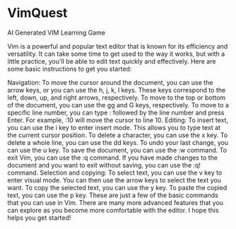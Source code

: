# VimQuest
AI Generated VIM Learning Game


Vim is a powerful and popular text editor that is known for its efficiency and versatility. It can take some time to get used to the way it works, but with a little practice, you'll be able to edit text quickly and effectively. Here are some basic instructions to get you started:

Navigation:
To move the cursor around the document, you can use the arrow keys, or you can use the h, j, k, l keys. These keys correspond to the left, down, up, and right arrows, respectively.
To move to the top or bottom of the document, you can use the gg and G keys, respectively.
To move to a specific line number, you can type : followed by the line number and press Enter. For example, :10 will move the cursor to line 10.
Editing:
To insert text, you can use the i key to enter insert mode. This allows you to type text at the current cursor position.
To delete a character, you can use the x key.
To delete a whole line, you can use the dd keys.
To undo your last change, you can use the u key.
To save the document, you can use the :w command.
To exit Vim, you can use the :q command. If you have made changes to the document and you want to exit without saving, you can use the :q! command.
Selection and copying:
To select text, you can use the v key to enter visual mode. You can then use the arrow keys to select the text you want.
To copy the selected text, you can use the y key.
To paste the copied text, you can use the p key.
These are just a few of the basic commands that you can use in Vim. There are many more advanced features that you can explore as you become more comfortable with the editor. I hope this helps you get started!
